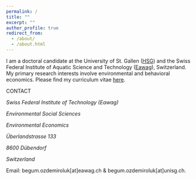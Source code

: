 ```yaml
---
permalink: /
title: ""
excerpt: ""
author_profile: true
redirect_from: 
  - /about/
  - /about.html
---
```


<p>I am a doctoral candidate at the University of St. Gallen (<a href="https://www.unisg.ch/en/" target="_blank">HSG</a>) and the Swiss Federal Institute of Aquatic Science and Technology (<a href="https://www.eawag.ch/en/" target="_blank">Eawag</a>), Switzerland. My primary research interests involve environmental and behavioral economics. Please find my curriculum vitae <a href="http://begumozdemiroluk.github.io/files/Begum_Ozdemir_Oluk_CV_22_03_2023.pdf" target="_blank">here</a>.</p> 

<p> CONTACT</p> 
      <footer>
        <address>
            <p>Swiss Federal Institute of Technology (Eawag)</p>
            <p>Environmental Social Sciences</p>
            <p>Environmental Economics</p>
            <p>Überlandstrasse 133</p>
            <p>8600 Dübendorf</p>
            <p>Switzerland</p>
        </address>
    </footer>
 <p> Email: begum.ozdemiroluk[at]eawag.ch & begum.ozdemiroluk[at]unisg.ch.
  
  




